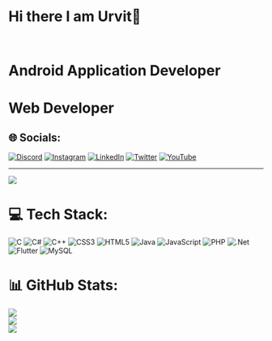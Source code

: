 <h1>Hi there I am Urvit👋<br><br><h1>Android Application Developer<br><h1>Web Developer


## 🌐 Socials:
[![Discord](https://img.shields.io/badge/Discord-%237289DA.svg?logo=discord&logoColor=white)](https://discord.gg/urvitgehlot) [![Instagram](https://img.shields.io/badge/Instagram-%23E4405F.svg?logo=Instagram&logoColor=white)](https://www.instagram.com/urvitgehlot_02/) [![LinkedIn](https://img.shields.io/badge/LinkedIn-%230077B5.svg?logo=linkedin&logoColor=white)](https://www.linkedin.com/in/urvit-gehlot-61a87b229/) [![Twitter](https://img.shields.io/badge/Twitter-%231DA1F2.svg?logo=Twitter&logoColor=white)](https://twitter.com/UrvitGehlot) [![YouTube](https://img.shields.io/badge/YouTube-%23FF0000.svg?logo=YouTube&logoColor=white)](https://www.youtube.com/@urvitgehlot408) 

---
[![](https://visitcount.itsvg.in/api?id=urvitgehlot&icon=0&color=0)](https://visitcount.itsvg.in)

# 💻 Tech Stack:
![C](https://img.shields.io/badge/c-%2300599C.svg?style=for-the-badge&logo=c&logoColor=white) ![C#](https://img.shields.io/badge/c%23-%23239120.svg?style=for-the-badge&logo=c-sharp&logoColor=white) ![C++](https://img.shields.io/badge/c++-%2300599C.svg?style=for-the-badge&logo=c%2B%2B&logoColor=white) ![CSS3](https://img.shields.io/badge/css3-%231572B6.svg?style=for-the-badge&logo=css3&logoColor=white) ![HTML5](https://img.shields.io/badge/html5-%23E34F26.svg?style=for-the-badge&logo=html5&logoColor=white) ![Java](https://img.shields.io/badge/java-%23ED8B00.svg?style=for-the-badge&logo=java&logoColor=white) ![JavaScript](https://img.shields.io/badge/javascript-%23323330.svg?style=for-the-badge&logo=javascript&logoColor=%23F7DF1E) ![PHP](https://img.shields.io/badge/php-%23777BB4.svg?style=for-the-badge&logo=php&logoColor=white) ![.Net](https://img.shields.io/badge/.NET-5C2D91?style=for-the-badge&logo=.net&logoColor=white) ![Flutter](https://img.shields.io/badge/Flutter-%2302569B.svg?style=for-the-badge&logo=Flutter&logoColor=white) ![MySQL](https://img.shields.io/badge/mysql-%2300f.svg?style=for-the-badge&logo=mysql&logoColor=white)
# 📊 GitHub Stats:
![](https://github-readme-stats.vercel.app/api?username=urvitgehlot&theme=dark&hide_border=false&include_all_commits=false&count_private=false)<br/>
![](https://github-readme-streak-stats.herokuapp.com/?user=urvitgehlot&theme=dark&hide_border=false)<br/>
![](https://github-readme-stats.vercel.app/api/top-langs/?username=urvitgehlot&theme=dark&hide_border=false&include_all_commits=false&count_private=false&layout=compact)
